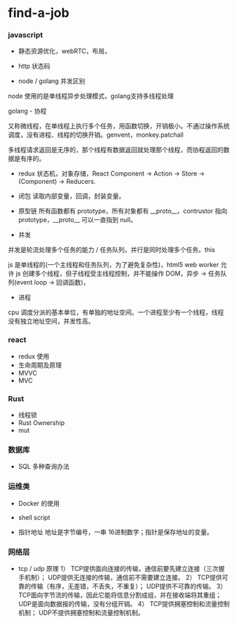 # find-a-job

### javascript

+ 静态资源优化，webRTC，布局，
+ http 状态码


+ node / golang 并发区别

node 使用的是单线程异步处理模式，golang支持多线程处理

golang - 协程

又称微线程，在单线程上执行多个任务，用函数切换，开销极小。不通过操作系统调度，没有进程、线程的切换开销。genvent，monkey.patchall

多线程请求返回是无序的，那个线程有数据返回就处理那个线程，而协程返回的数据是有序的。

+ redux
状态机，对象存储，React Component -> Action -> Store -> (Component) -> Reducers.

+ 闭包
读取内部变量，回调，封装变量。

+ 原型链
所有函数都有 prototype，所有对象都有 \_\_proto\_\_，contrustor 指向 prototype，\_\_proto\_\_ 可以一直指到 null。

+ 并发

并发是轮流处理多个任务的能力 / 任务队列，并行是同时处理多个任务。this

js 是单线程的(一个主线程和任务队列，为了避免复杂性)，html5 web worker 允许 js 创建多个线程，但子线程受主线程控制，并不能操作 DOM，异步 -> 任务队列(event loop -> 回调函数)，

+ 进程

cpu 调度分派的基本单位，有单独的地址空间。一个进程至少有一个线程，线程没有独立地址空间，并发性高。



### react
+ redux 使用
+ 生命周期及原理
+ MVVC
+ MVC


### Rust
+ 线程锁
+ Rust Ownership
+ mut


### 数据库

+ SQL 多种查询办法


### 运维类

+ Docker 的使用
+ shell script

+ 指针地址
地址是字节编号，一串 16进制数字；指针是保存地址的变量。


### 网络层
+ tcp / udp 原理
1） TCP提供面向连接的传输，通信前要先建立连接（三次握手机制）； UDP提供无连接的传输，通信前不需要建立连接。
2） TCP提供可靠的传输（有序，无差错，不丢失，不重复）； UDP提供不可靠的传输。
3） TCP面向字节流的传输，因此它能将信息分割成组，并在接收端将其重组； UDP是面向数据报的传输，没有分组开销。
4） TCP提供拥塞控制和流量控制机制； UDP不提供拥塞控制和流量控制机制。
